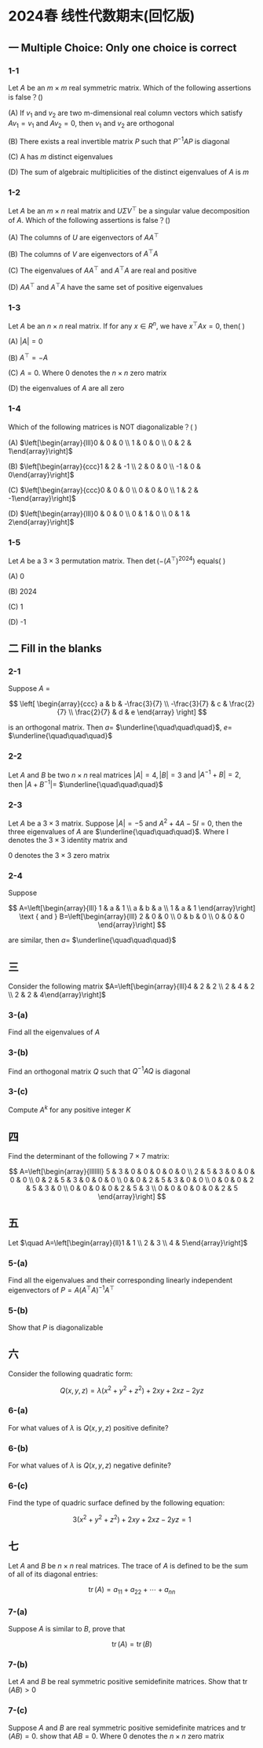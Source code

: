 # 2024春 线性代数期末(回忆版)

## 一 Multiple Choice: Only one choice is correct

### 1-1

Let $A$ be an $m \times m$ real symmetric matrix. Which of the following assertions is false？()

(A) If $v_{1}$ and $v_{2}$ are two m-dimensional real column vectors which satisfy $A v_{1}=v_{1}$ and $A v_{2}=0$, then $v_{1}$ and $v_{2}$ are orthogonal

(B) There exists a real invertible matrix $P$ such that $P^{-1} A P$ is diagonal

(C) A has $m$ distinct eigenvalues

(D) The sum of algebraic multiplicities of the distinct eigenvalues of $A$ is $m$

### 1-2

Let $A$ be an $m \times n$ real matrix and $U \Sigma V^{\top}$ be a singular value decomposition of $A$. Which of the following assertions is false？()

(A) The columns of $U$ are eigenvectors of $A A^{\top}$

(B) The columns of $V$ are eigenvectors of $A^{\top} A$

(C) The eigenvalues of $A A^{\top}$ and $A^{\top} A$ are real and positive

(D) $A A^{\top}$ and $A^{\top} A$ have the same set of positive eigenvalues

### 1-3

Let $A$ be an $n \times n$ real matrix. If for any $x \in R^{n}$, we have $x^{\top} A x=0$, then( )

(A) $|A|=0$

(B) $A^{\top}=-A$

(C) $A=0$. Where 0 denotes the $n \times n$ zero matrix

(D) the eigenvalues of $A$ are all zero

### 1-4

Which of the following matrices is NOT diagonalizable？( )

(A) $\left[\begin{array}{lll}0 & 0 & 0 \\ 1 & 0 & 0 \\ 0 & 2 & 1\end{array}\right]$

(B) $\left[\begin{array}{ccc}1 & 2 & -1 \\ 2 & 0 & 0 \\ -1 & 0 & 0\end{array}\right]$

(C) $\left[\begin{array}{ccc}0 & 0 & 0 \\ 0 & 0 & 0 \\ 1 & 2 & -1\end{array}\right]$

(D) $\left[\begin{array}{lll}0 & 0 & 0 \\ 0 & 1 & 0 \\ 0 & 1 & 2\end{array}\right]$

### 1-5

Let $A$ be a $3 \times 3$ permutation matrix. Then $\operatorname{det}\left(-\left(A^{\top}\right)^{2024}\right)$ equals( )

(A)  0

(B)  2024

(C)  1

(D) -1

## 二 Fill in the blanks

### 2-1

Suppose $A$ =

$$
\left[
\begin{array}{ccc}
a & b & -\frac{3}{7} \\
-\frac{3}{7} & c & \frac{2}{7} \\
\frac{2}{7} & d & e
\end{array}
\right]
$$

is an orthogonal matrix. Then $a=$ $\underline{\quad\quad\quad}$, $e=$ $\underline{\quad\quad\quad}$

### 2-2

Let $A$ and $B$ be two $n \times n$ real matrices $|A|=4,|B|=3$ and $\left|A^{-1}+B\right|=2$, then $\left|A+B^{-1}\right|=$ $\underline{\quad\quad\quad}$

### 2-3

Let $A$ be a $3 \times 3$ matrix. Suppose $|A|=-5$ and $A^{2}+4 A-5 I=0$, then the three eigenvalues of $A$ are $\underline{\quad\quad\quad}$. Where I denotes the $3 \times 3$ identity matrix and

0 denotes the $3 \times 3$ zero matrix

### 2-4

Suppose

$$
A=\left[\begin{array}{lll}
1 & a & 1 \\
a & b & a \\
1 & a & 1
\end{array}\right] \text { and } B=\left[\begin{array}{lll}
2 & 0 & 0 \\
0 & b & 0 \\
0 & 0 & 0
\end{array}\right]
$$

are similar, then $a=$ $\underline{\quad\quad\quad}$

## 三

Consider the following matrix $A=\left[\begin{array}{lll}4 & 2 & 2 \\ 2 & 4 & 2 \\ 2 & 2 & 4\end{array}\right]$

### 3-(a)

Find all the eigenvalues of $A$

### 3-(b)

Find an orthogonal matrix $Q$ such that $Q^{-1} A Q$ is diagonal

### 3-(c)

Compute $A^{k}$ for any positive integer $K$

## 四

Find the determinant of the following $7 \times 7$ matrix:

$$
A=\left[\begin{array}{lllllll}
5 & 3 & 0 & 0 & 0 & 0 & 0 \\
2 & 5 & 3 & 0 & 0 & 0 & 0 \\
0 & 2 & 5 & 3 & 0 & 0 & 0 \\
0 & 0 & 2 & 5 & 3 & 0 & 0 \\
0 & 0 & 0 & 2 & 5 & 3 & 0 \\
0 & 0 & 0 & 0 & 2 & 5 & 3 \\
0 & 0 & 0 & 0 & 0 & 2 & 5
\end{array}\right]
$$

## 五

Let $\quad A=\left[\begin{array}{ll}1 & 1 \\ 2 & 3 \\ 4 & 5\end{array}\right]$

### 5-(a)

Find all the eigenvalues and their corresponding linearly independent eigenvectors of $P=A\left(A^{\top} A\right)^{-1} A^{\top}$

### 5-(b)

Show that $P$ is diagonalizable

## 六

Consider the following quadratic form:

$$
Q(x, y, z)=\lambda\left(x^{2}+y^{2}+z^{2}\right)+2 x y+2 x z-2 y z
$$

### 6-(a)

For what values of $\lambda$ is $Q(x, y, z)$ positive definite?

### 6-(b)

For what values of $\lambda$ is $Q(x, y, z)$ negative definite?

### 6-(c)

Find the type of quadric surface defined by the following equation:

$$
3\left(x^{2}+y^{2}+z^{2}\right)+2 x y+2 x z-2 y z=1
$$

## 七

Let $A$ and $B$ be $n \times n$ real matrices. The trace of $A$ is defined to be the sum of all of its diagonal entries:

$$
\operatorname{tr}(A)=a_{11}+a_{22}+\cdots+a_{n n}
$$

### 7-(a)

Suppose $A$ is similar to $B$, prove that

$$
\operatorname{tr}(A)=\operatorname{tr}(B)
$$

### 7-(b)

Let $A$ and $B$ be real symmetric positive semidefinite matrices. Show that $\operatorname{tr}(A B)>0$

### 7-(c)

Suppose $A$ and $B$ are real symmetric positive semidefinite matrices and $\operatorname{tr}(A B)=0$. show that $A B=0$. Where 0 denotes the $n \times n$ zero matrix
